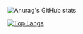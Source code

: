![Anurag's GitHub stats](https://github-readme-stats.vercel.app/api?username=BekzodDevv&show_icons=true&theme=chartreuse-dark)




[![Top Langs](https://github-readme-stats.vercel.app/api/top-langs/?username=anuraghazra&layout=compact)](https://github.com/anuraghazra/github-readme-stats)






